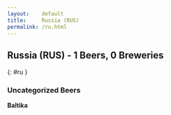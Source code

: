 ```yaml
---
layout:    default
title:     Russia (RUS)
permalink: /ru.html
---
```


## Russia (RUS) - 1 Beers, 0 Breweries
{: #ru }




### Uncategorized Beers

**Baltika**   



 
